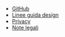 <div class="Footer">

  <ul class="Footer-links">
    <li><a href="https://github.com/italia/ita-web-toolkit">GitHub</a></li>
    <li><a href="//design.italia.it/">Linee guida design</a></li>
    <li><a href="//design.italia.it/linee-guida/privacy-policy/">Privacy</a></li>
    <li><a href="//design.italia.it/linee-guida/note-legali/">Note legali</a></li>
  </ul>

</div>
